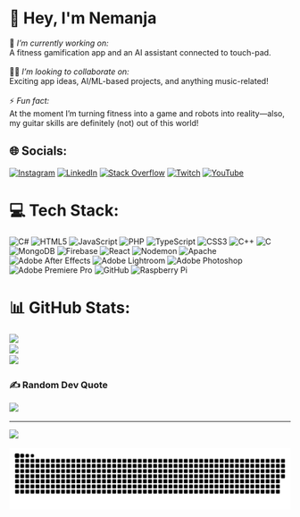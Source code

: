 # 💫 Hey, I'm Nemanja
🔭 <em>I’m currently working on:</em><br>A fitness gamification app and an AI assistant connected to touch-pad.<br><br>👯‍♂️ <em>I’m looking to collaborate on:</em><br>Exciting app ideas, AI/ML-based projects, and anything music-related!<br><br>⚡ <em>Fun fact:</em><br>At the moment I’m turning fitness into a game and robots into reality—also, my guitar skills are definitely (not) out of this world!


## 🌐 Socials:
[![Instagram](https://img.shields.io/badge/Instagram-%23E4405F.svg?logo=Instagram&logoColor=white)](https://instagram.com/rogicc) [![LinkedIn](https://img.shields.io/badge/LinkedIn-%230077B5.svg?logo=linkedin&logoColor=white)](https://www.linkedin.com/in/nemanja-rogi%C4%87-9025a3283/) [![Stack Overflow](https://img.shields.io/badge/-Stackoverflow-FE7A16?logo=stack-overflow&logoColor=white)](https://stackoverflow.com/users/29315695) [![Twitch](https://img.shields.io/badge/Twitch-%239146FF.svg?logo=Twitch&logoColor=white)](https://twitch.tv/notskyno) [![YouTube](https://img.shields.io/badge/YouTube-%23FF0000.svg?logo=YouTube&logoColor=white)](https://youtube.com/@sxyno) 

# 💻 Tech Stack:
![C#](https://img.shields.io/badge/c%23-%23239120.svg?style=flat&logo=csharp&logoColor=white) ![HTML5](https://img.shields.io/badge/html5-%23E34F26.svg?style=flat&logo=html5&logoColor=white) ![JavaScript](https://img.shields.io/badge/javascript-%23323330.svg?style=flat&logo=javascript&logoColor=%23F7DF1E) ![PHP](https://img.shields.io/badge/php-%23777BB4.svg?style=flat&logo=php&logoColor=white) ![TypeScript](https://img.shields.io/badge/typescript-%23007ACC.svg?style=flat&logo=typescript&logoColor=white) ![CSS3](https://img.shields.io/badge/css3-%231572B6.svg?style=flat&logo=css3&logoColor=white) ![C++](https://img.shields.io/badge/c++-%2300599C.svg?style=flat&logo=c%2B%2B&logoColor=white) ![C](https://img.shields.io/badge/c-%2300599C.svg?style=flat&logo=c&logoColor=white) ![MongoDB](https://img.shields.io/badge/MongoDB-%234ea94b.svg?style=flat&logo=mongodb&logoColor=white) ![Firebase](https://img.shields.io/badge/firebase-%23039BE5.svg?style=flat&logo=firebase) ![React](https://img.shields.io/badge/react-%2320232a.svg?style=flat&logo=react&logoColor=%2361DAFB) ![Nodemon](https://img.shields.io/badge/NODEMON-%23323330.svg?style=flat&logo=nodemon&logoColor=%BBDEAD) ![Apache](https://img.shields.io/badge/apache-%23D42029.svg?style=flat&logo=apache&logoColor=white) ![Adobe After Effects](https://img.shields.io/badge/Adobe%20After%20Effects-9999FF.svg?style=flat&logo=Adobe%20After%20Effects&logoColor=white) ![Adobe Lightroom](https://img.shields.io/badge/Adobe%20Lightroom-31A8FF.svg?style=flat&logo=Adobe%20Lightroom&logoColor=white) ![Adobe Photoshop](https://img.shields.io/badge/adobe%20photoshop-%2331A8FF.svg?style=flat&logo=adobe%20photoshop&logoColor=white) ![Adobe Premiere Pro](https://img.shields.io/badge/Adobe%20Premiere%20Pro-9999FF.svg?style=flat&logo=Adobe%20Premiere%20Pro&logoColor=white) ![GitHub](https://img.shields.io/badge/github-%23121011.svg?style=flat&logo=github&logoColor=white) ![Raspberry Pi](https://img.shields.io/badge/-Raspberry_Pi-C51A4A?style=flat&logo=Raspberry-Pi)
# 📊 GitHub Stats:
![](https://github-readme-stats.vercel.app/api?username=rogicc&theme=calm_pink&hide_border=false&include_all_commits=false&count_private=true)<br/>
![](https://github-readme-streak-stats.herokuapp.com/?user=rogicc&theme=calm_pink&hide_border=false)<br/>
![](https://github-readme-stats.vercel.app/api/top-langs/?username=rogicc&theme=calm_pink&hide_border=false&include_all_commits=false&count_private=true&layout=compact)

### ✍️ Random Dev Quote
![](https://quotes-github-readme.vercel.app/api?type=horizontal&theme=gruvbox)

---
[![](https://visitcount.itsvg.in/api?id=rogicc&icon=5&color=7)](https://visitcount.itsvg.in)

<picture>
  <source media="(prefers-color-scheme: dark)" srcset="https://raw.githubusercontent.com/rogicc/rogicc/output/github-snake-dark.svg" />
  <source media="(prefers-color-scheme: light)" srcset="https://raw.githubusercontent.com/rogicc/rogicc/output/github-snake.svg" />
  <img alt="github-snake" src="https://raw.githubusercontent.com/rogicc/rogicc/output/github-snake.svg" />
</picture>
